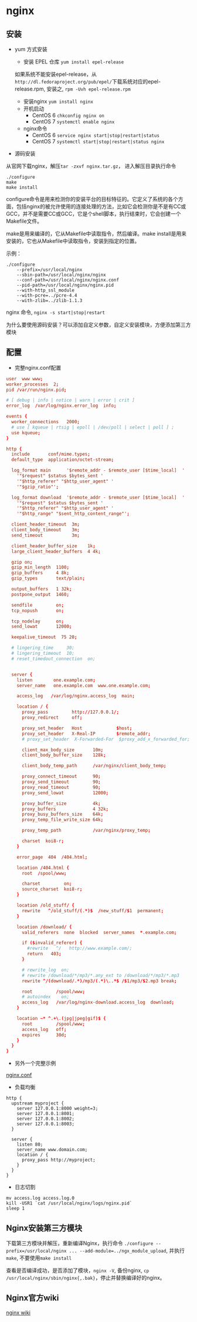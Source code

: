# nginx

## 安装

- yum 方式安装
	- 安装 EPEL 仓库 `yum install epel-release`

    如果系统不能安装epel-release，从`http://dl.fedoraproject.org/pub/epel/`下载系统对应的epel-release.rpm, 安装之, `rpm -Uvh epel-release.rpm`

	- 安装nginx `yum install nginx`
	- 开机启动
		- CentOS 6 `chkconfig nginx on`
		- CentOS 7 `systemctl enable nginx`
	- nginx命令
		- CentOS 6 `service nginx start|stop|restart|status`
		- CentOS 7 `systemctl start|stop|restart|status nginx`

- 源码安装

从官网下载nginx，解压`tar -zxvf nginx.tar.gz`， 进入解压目录执行命令
```shell
./configure
make
make install
```
configure命令是用来检测你的安装平台的目标特征的。它定义了系统的各个方面，包括nginx的被允许使用的连接处理的方法，比如它会检测你是不是有CC或GCC，并不是需要CC或GCC，它是个shell脚本，执行结束时，它会创建一个Makefile文件。

make是用来编译的，它从Makefile中读取指令，然后编译。make install是用来安装的，它也从Makefile中读取指令，安装到指定的位置。

示例：

```shell
./configure
    --prefix=/usr/local/nginx
    --sbin-path=/usr/local/nginx/nginx
    --conf-path=/usr/local/nginx/nginx.conf
    --pid-path=/usr/local/nginx/nginx.pid
    --with-http_ssl_module
    --with-pcre=../pcre-4.4
    --with-zlib=../zlib-1.1.3
```

nginx 命令, `nginx -s start|stop|restart`

为什么要使用源码安装？可以添加自定义参数，自定义安装模块，方便添加第三方模块

## 配置

- 完整nginx.conf配置

```conf
user  www www;
worker_processes  2;
pid /var/run/nginx.pid;

# [ debug | info | notice | warn | error | crit ]
error_log  /var/log/nginx.error_log  info;

events {
  worker_connections   2000;
  # use [ kqueue | rtsig | epoll | /dev/poll | select | poll ] ;
  use kqueue;
}

http {
  include       conf/mime.types;
  default_type  application/octet-stream;

  log_format main      '$remote_addr - $remote_user [$time_local]  '
    '"$request" $status $bytes_sent '
    '"$http_referer" "$http_user_agent" '
    '"$gzip_ratio"';

  log_format download  '$remote_addr - $remote_user [$time_local]  '
    '"$request" $status $bytes_sent '
    '"$http_referer" "$http_user_agent" '
    '"$http_range" "$sent_http_content_range"';

  client_header_timeout  3m;
  client_body_timeout    3m;
  send_timeout           3m;

  client_header_buffer_size    1k;
  large_client_header_buffers  4 4k;

  gzip on;
  gzip_min_length  1100;
  gzip_buffers     4 8k;
  gzip_types       text/plain;

  output_buffers   1 32k;
  postpone_output  1460;

  sendfile         on;
  tcp_nopush       on;

  tcp_nodelay      on;
  send_lowat       12000;

  keepalive_timeout  75 20;

  # lingering_time     30;
  # lingering_timeout  10;
  # reset_timedout_connection  on;


  server {
    listen        one.example.com;
    server_name   one.example.com  www.one.example.com;

    access_log   /var/log/nginx.access_log  main;

    location / {
      proxy_pass         http://127.0.0.1/;
      proxy_redirect     off;

      proxy_set_header   Host             $host;
      proxy_set_header   X-Real-IP        $remote_addr;
      # proxy_set_header  X-Forwarded-For  $proxy_add_x_forwarded_for;

      client_max_body_size       10m;
      client_body_buffer_size    128k;

      client_body_temp_path      /var/nginx/client_body_temp;

      proxy_connect_timeout      90;
      proxy_send_timeout         90;
      proxy_read_timeout         90;
      proxy_send_lowat           12000;

      proxy_buffer_size          4k;
      proxy_buffers              4 32k;
      proxy_busy_buffers_size    64k;
      proxy_temp_file_write_size 64k;

      proxy_temp_path            /var/nginx/proxy_temp;

      charset  koi8-r;
    }

    error_page  404  /404.html;

    location /404.html {
      root  /spool/www;

      charset         on;
      source_charset  koi8-r;
    }

    location /old_stuff/ {
      rewrite   ^/old_stuff/(.*)$  /new_stuff/$1  permanent;
    }

    location /download/ {
      valid_referers  none  blocked  server_names  *.example.com;

      if ($invalid_referer) {
        #rewrite   ^/   http://www.example.com/;
        return   403;
      }

      # rewrite_log  on;
      # rewrite /download/*/mp3/*.any_ext to /download/*/mp3/*.mp3
      rewrite ^/(download/.*)/mp3/(.*)\..*$ /$1/mp3/$2.mp3 break;

      root         /spool/www;
      # autoindex    on;
      access_log   /var/log/nginx-download.access_log  download;
    }

    location ~* ^.+\.(jpg|jpeg|gif)$ {
      root         /spool/www;
      access_log   off;
      expires      30d;
    }
  }
}
```

- 另外一个完整示例

[nginx.conf](https://www.nginx.com/resources/wiki/start/topics/examples/full/)

- 负载均衡

```shell
http {
  upstream myproject {
    server 127.0.0.1:8000 weight=3;
    server 127.0.0.1:8001;
    server 127.0.0.1:8002;
    server 127.0.0.1:8003;
  }

  server {
    listen 80;
    server_name www.domain.com;
    location / {
      proxy_pass http://myproject;
    }
  }
}
```

- 日志切割

```shell
mv access.log access.log.0
kill -USR1 `cat /usr/local/nginx/logs/nginx.pid`
sleep 1
```

## Nginx安装第三方模块

下载第三方模块并解压，重新编译Nginx，执行命令 `./configure --prefix=/usr/local/nginx ... --add-module=../ngx_module_upload`, 并执行`make`, 不要使用`make install`

查看是否编译成功，是否添加了模块，`nginx -V`, 备份nginx, `cp /usr/local/nginx/sbin/nginx{,.bak}`，停止并替换编译好的nginx。

## Nginx官方wiki

[nginx wiki](https://www.nginx.com/resources/wiki/start/)
